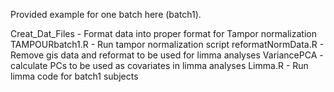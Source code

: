 Provided example for one batch here (batch1).

Creat_Dat_Files - Format data into proper format for Tampor normalization
TAMPOURbatch1.R - Run tampor normalization script
reformatNormData.R - Remove gis data and reformat to be used for limma analyses
VariancePCA - calculate PCs to be used as covariates in limma analyses
Limma.R - Run limma code for batch1 subjects
